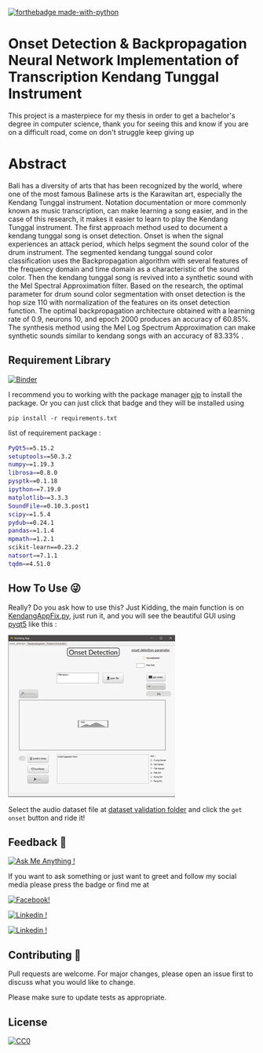 [![forthebadge made-with-python](http://ForTheBadge.com/images/badges/made-with-python.svg)](https://www.python.org/)

# Onset Detection & Backpropagation Neural Network Implementation of Transcription Kendang Tunggal Instrument 

This project is a masterpiece for my thesis in order to get a bachelor's degree in computer science, thank you for seeing this and know if you are on a difficult road, come on don't struggle keep giving up

# Abstract

Bali has a diversity of arts that has been recognized by the world, where one of the most famous Balinese arts is the Karawitan art, especially the Kendang Tunggal instrument. Notation documentation or more commonly known as music transcription, can make learning a song easier, and in the case of this research, it makes it easier to learn to play the Kendang Tunggal instrument.
The first approach method used to document a kendang tunggal song is onset detection. Onset is when the signal experiences an attack period, which helps segment the sound color of the drum instrument. The segmented kendang tunggal sound color classification uses the Backpropagation algorithm with several features of the frequency domain and time domain as a characteristic of the sound color. Then the kendang tunggal song is revived into a synthetic sound with the Mel Spectral Approximation filter.
Based on the research, the optimal parameter for drum sound color segmentation with onset detection is the hop size 110 with normalization of the features on its onset detection function. The optimal backpropagation architecture obtained with a learning rate of 0.9, neurons 10, and epoch 2000 produces an accuracy of 60.85%. The synthesis method using the Mel Log Spectrum Approximation can make synthetic sounds similar to kendang songs with an accuracy of 83.33%
.

## Requirement Library 
[![Binder](https://mybinder.org/badge_logo.svg)](https://github.com/bayuwira/Kendang-Tunggal-Classification-Using-Backpropagation-and-Onset-Detection/blob/master/requirements.txt)

I recommend you to working with the package manager [pip](https://pip.pypa.io/en/stable/) to install the package. Or you can just click that badge and they will be installed using
```
pip install -r requirements.txt
```

list of requirement package :
```bash
PyQt5==5.15.2
setuptools==50.3.2
numpy==1.19.3
librosa==0.8.0
pysptk==0.1.18
ipython==7.19.0
matplotlib==3.3.3
SoundFile==0.10.3.post1
scipy==1.5.4
pydub==0.24.1
pandas==1.1.4
mpmath==1.2.1
scikit-learn==0.23.2
natsort==7.1.1
tqdm==4.51.0
```
## How To Use 😜
Really? Do you ask how to use this? Just Kidding, the main function is on [KendangAppFix.py](https://github.com/bayuwira/Kendang-Tunggal-Classification-Using-Backpropagation-and-Onset-Detection/blob/master/KendangAppFix.py), just run it, and you will see the beautiful GUI using [pyqt5](https://pypi.org/project/PyQt5/) like this :
 
![Onset Detection Tab](asset/Picture1.png)

Select the audio dataset file at [dataset validation folder](https://github.com/bayuwira/Kendang-Tunggal-Classification-Using-Backpropagation-and-Onset-Detection/tree/master/dataset/data_val) and click the `get onset` button and ride it! 

## Feedback 💋
[![Ask Me Anything !](https://img.shields.io/badge/Ask%20me-anything-1abc9c.svg)](https://www.instagram.com/bayuwirab/)

If you want to ask something or just want to greet and follow my social media please press the badge or find me at

[![Facebook!](https://img.shields.io/badge/Facebook-1877F2?style=for-the-badge&logo=facebook&logoColor=white)](https://web.facebook.com/bayuwira1718/)

[![Linkedin !](https://img.shields.io/badge/LinkedIn-0077B5?style=for-the-badge&logo=linkedin&logoColor=white)](https://www.linkedin.com/in/bayuwira)

[![Linkedin !](	https://img.shields.io/badge/Instagram-E4405F?style=for-the-badge&logo=instagram&logoColor=white)](https://www.instagram.com/bayuwirab/)

## Contributing 👀
Pull requests are welcome. For major changes, please open an issue first to discuss what you would like to change.

Please make sure to update tests as appropriate.

## License
[![CC0](https://licensebuttons.net/p/zero/1.0/88x31.png)](https://creativecommons.org/publicdomain/zero/1.0/)
